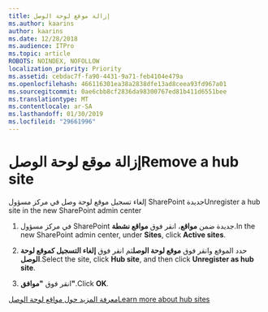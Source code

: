 ```yaml
---
title: إزالة موقع لوحة الوصل
ms.author: kaarins
author: kaarins
ms.date: 12/28/2018
ms.audience: ITPro
ms.topic: article
ROBOTS: NOINDEX, NOFOLLOW
localization_priority: Priority
ms.assetid: cebdac7f-fa90-4431-9a71-feb4104e479a
ms.openlocfilehash: 466116301ea38a2838dfe13ad8ceea93fd967a01
ms.sourcegitcommit: 0ae6cbb8cf2836da98300767ed81b411d6551bee
ms.translationtype: MT
ms.contentlocale: ar-SA
ms.lasthandoff: 01/30/2019
ms.locfileid: "29661996"
---
```

# <a name="remove-a-hub-site"></a><span data-ttu-id="36b3a-102">إزالة موقع لوحة الوصل</span><span class="sxs-lookup"><span data-stu-id="36b3a-102">Remove a hub site</span></span>

<span data-ttu-id="36b3a-103">إلغاء تسجيل موقع لوحة وصل في مركز مسؤول SharePoint جديدة</span><span class="sxs-lookup"><span data-stu-id="36b3a-103">Unregister a hub site in the new SharePoint admin center</span></span>
  
1. <span data-ttu-id="36b3a-104">في مركز مسؤول SharePoint جديدة ضمن **مواقع**، انقر فوق **مواقع نشطة**.</span><span class="sxs-lookup"><span data-stu-id="36b3a-104">In the new SharePoint admin center, under **Sites**, click **Active sites**.</span></span> 
    
2. <span data-ttu-id="36b3a-105">حدد الموقع وانقر فوق **موقع لوحة الوصل**ثم انقر فوق **إلغاء التسجيل كموقع لوحة الوصل**.</span><span class="sxs-lookup"><span data-stu-id="36b3a-105">Select the site, click **Hub site**, and then click **Unregister as hub site**.</span></span> 
    
3. <span data-ttu-id="36b3a-106">انقر فوق **"موافق"**.</span><span class="sxs-lookup"><span data-stu-id="36b3a-106">Click **OK**.</span></span> 
    
[<span data-ttu-id="36b3a-107">معرفة المزيد حول مواقع لوحة الوصل</span><span class="sxs-lookup"><span data-stu-id="36b3a-107">Learn more about hub sites</span></span>](https://support.office.com/article/what-is-a-sharepoint-hub-site-fe26ae84-14b7-45b6-a6d1-948b3966427f?ui=en-US&amp;rs=en-US&amp;ad=US)
  

